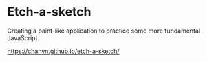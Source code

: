 # Etch-a-sketch

Creating a paint-like application to practice some more fundamental JavaScript.

https://chanvn.github.io/etch-a-sketch/
